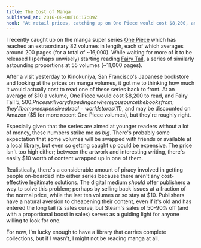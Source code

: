 ```yaml
---
title: The Cost of Manga
published_at: 2016-08-08T16:17:09Z
hook: "At retail prices, catching up on One Piece would cost $8,200, and Fairy Tail $5,500. Why aren't there legitimate and affordable ways of getting started with these series?"
---
```


I recently caught up on the manga super series [One Piece][one-piece] which has
reached an extraordinary 82 volumes in length, each of which averages around
200 pages (for a total of ~16,000). While waiting for more of it to be released
I (perhaps unwisely) starting reading [Fairy Tail][fairy-tail], a series of
similarly astounding proportions at 55 volumes (~11,000 pages).

After a visit yesterday to Kinokuniya, San Francisco's Japanese bookstore and
looking at the prices on manga volumes, it got me to thinking how much it would
actually cost to read one of these series back to front. At an average of $10 a
volume, One Piece would cost $8,200 to read, and Fairy Tail $5,500. Prices
will vary depeding on where you source the books from; they'll be more
expensive at real-world stores ($11), and may be discounted on Amazon ($5 for
more recent One Piece volumes), but they're roughly right.

Especially given that the series are aimed at younger readers without a lot of
money, these numbers strike me as _big_. There's probably some expectation that
some volumes will be swapped with friends or available at a local library, but
even so getting caught up could be expensive. The price isn't too high either;
between the artwork and interesting writing, there's easily $10 worth of
content wrapped up in one of them.

Realistically, there's a considerable amount of piracy involved in getting
people on-boarded into either series because there aren't any cost-effective
legitimate solutions. The digital medium _should_ offer publishers a way to
solve this problem; perhaps by selling back issues at a fraction of the normal
price, while the last ten volumes or so stay at $10. Publishers have a natural
aversion to cheapening their content, even if it's old and has entered the long
tail its sales curve, but Steam's sales of 50-90% off (and with a proportional
boost in sales) serves as a guiding light for anyone willing to look for one.

For now, I'm lucky enough to have a library that carries complete collections,
but if I wasn't, I might not be reading manga at all.

[fairy-tail]: https://en.wikipedia.org/wiki/Fairy_Tail
[one-piece]: https://en.wikipedia.org/wiki/One_Piece
